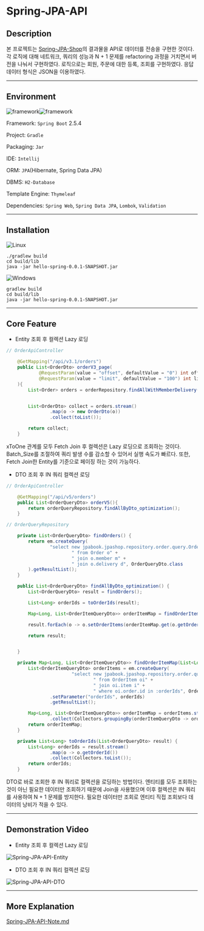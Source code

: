 # Spring-JPA-API


## Description

본 프로젝트는 [Spring-JPA-Shop](https://github.com/mwkangit/Spring-JPA-Shop)의 결과물을 API로 데이터를 전송을 구현한 것이다. 각 로직에 대해 네트워크, 쿼리의 성능과  N + 1 문제를 refactoring 과정을 거치면서 버전을 나눠서 구현하였다. 로직으로는 회원, 주문에 대한 등록, 조회를 구현하였다. 응답 데이터 형식은 JSON을 이용하였다.



------



## Environment

<img alt="framework" src ="https://img.shields.io/badge/Framework-SpringBoot-green"/><img alt="framework" src ="https://img.shields.io/badge/Language-java-b07219"/> 

Framework: `Spring Boot` 2.5.4

Project: `Gradle`

Packaging: `Jar`

IDE: `Intellij`

ORM: `JPA`(Hibernate, Spring Data JPA)

DBMS: `H2-Database`

Template Engine: `Thymeleaf`

Dependencies: `Spring Web`, `Spring Data JPA`, `Lombok`, `Validation`



------



## Installation



![Linux](https://img.shields.io/badge/Linux-FCC624?style=for-the-badge&logo=linux&logoColor=black) 

```
./gradlew build
cd build/lib
java -jar hello-spring-0.0.1-SNAPSHOT.jar
```



![Windows](https://img.shields.io/badge/Windows-0078D6?style=for-the-badge&logo=windows&logoColor=white) 

```
gradlew build
cd build/lib
java -jar hello-spring-0.0.1-SNAPSHOT.jar
```



------



## Core Feature

- Entity 조회 후 컬렉션 Lazy 로딩

```java
// OrderApiController

	@GetMapping("/api/v3.1/orders")
    public List<OrderDto> orderV3_page(
            @RequestParam(value = "offset", defaultValue = "0") int offset,
            @RequestParam(value = "limit", defaultValue = "100") int limit
    ){
        List<Order> orders = orderRepository.findAllWithMemberDelivery(offset, limit);


        List<OrderDto> collect = orders.stream()
                .map(o -> new OrderDto(o))
                .collect(toList());

        return collect;
    }
```

xToOne 관계를 모두 Fetch Join 후 컬렉션은 Lazy 로딩으로 조회하는 것이다. Batch_Size를 조절하여 쿼리 발생 수를 감소할 수 있어서 실행 속도가 빠르다. 또한, Fetch Join한 Entity를 기준으로 페이징 하는 것이 가능하다.



- DTO 조회 후 IN 쿼리 컬렉션 로딩

```java
// OrderApiController

	@GetMapping("/api/v5/orders")
    public List<OrderQueryDto> orderV5(){
        return orderQueryRepository.findAllByDto_optimization();
    }

// OrderQueryRepository

	private List<OrderQueryDto> findOrders() {
        return em.createQuery(
                "select new jpabook.jpashop.repository.order.query.OrderQueryDto(o.id, m.name, o.orderDate, o.status, d.address)" +
                        " from Order o" +
                        " join o.member m" +
                        " join o.delivery d", OrderQueryDto.class
        ).getResultList();
    }

    public List<OrderQueryDto> findAllByDto_optimization() {
        List<OrderQueryDto> result = findOrders();

        List<Long> orderIds = toOrderIds(result);

        Map<Long, List<OrderItemQueryDto>> orderItemMap = findOrderItemMap(orderIds);

        result.forEach(o -> o.setOrderItems(orderItemMap.get(o.getOrderId())));

        return result;


    }

    private Map<Long, List<OrderItemQueryDto>> findOrderItemMap(List<Long> orderIds) {
        List<OrderItemQueryDto> orderItems = em.createQuery(
                        "select new jpabook.jpashop.repository.order.query.OrderItemQueryDto(oi.order.id, i.name, oi.orderPrice, oi.count)" +
                                " from OrderItem oi" +
                                " join oi.item i" +
                                " where oi.order.id in :orderIds", OrderItemQueryDto.class)
                .setParameter("orderIds", orderIds)
                .getResultList();

        Map<Long, List<OrderItemQueryDto>> orderItemMap = orderItems.stream()
                .collect(Collectors.groupingBy(orderItemQueryDto -> orderItemQueryDto.getOrderId()));
        return orderItemMap;
    }

    private List<Long> toOrderIds(List<OrderQueryDto> result) {
        List<Long> orderIds = result.stream()
                .map(o -> o.getOrderId())
                .collect(Collectors.toList());
        return orderIds;
    }
```

DTO로 바로 조회한 후 IN 쿼리로 컬렉션을 로딩하는 방법이다. 엔티티를 모두 조회하는 것이 아닌 필요한 데이터만 조회하기 때문에 Join을 사용했으며 이후 컬렉션은 IN 쿼리를 사용하여 N + 1 문제를 방지한다. 필요한 데이터만 조회로 엔티티 직접 조회보다 데이터의 낭비가 적을 수 있다.



-----



## Demonstration Video

- Entity 조회 후 컬렉션 Lazy 로딩

![Spring-JPA-API-Entity](/home/mwkang/Downloads/Spring-JPA-API-Entity.gif)



- DTO 조회 후 IN 쿼리 컬렉션 로딩

![Spring-JPA-API-DTO](/home/mwkang/Downloads/Spring-JPA-API-DTO.gif)





------



## More Explanation

[Spring-JPA-API-Note.md](https://github.com/mwkangit/Spring-JPA-API/blob/master/Spring-JPA-API-Note.md)
